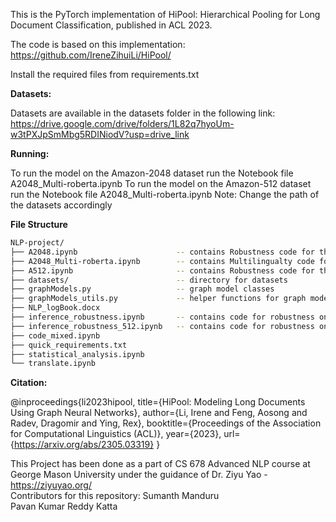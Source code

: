 This is the PyTorch implementation of HiPool: Hierarchical Pooling for Long Document Classification, published in ACL 2023.

The code is based on this implementation: https://github.com/IreneZihuiLi/HiPool/

Install the required files from requirements.txt

**Datasets:**

Datasets are available in the datasets folder in the following link:
https://drive.google.com/drive/folders/1L82q7hyoUm-w3tPXJpSmMbg5RDINiodV?usp=drive_link


**Running:**

To run the model on the Amazon-2048 dataset run the Notebook file A2048_Multi-roberta.ipynb
To run the model on the Amazon-512 dataset run the Notebook file A2048_Multi-roberta.ipynb
Note: Change the path of the datasets accordingly

**File Structure**
```bash
NLP-project/
├── A2048.ipynb                      -- contains Robustness code for the English language on the A2048 dataset
├── A2048_Multi-roberta.ipynb        -- contains Multilingualty code for all languages on A2048 dataset
├── A512.ipynb                       -- contains Robustness code for the English language on the A512 dataset
├── datasets/                        -- directory for datasets
├── graphModels.py                   -- graph model classes
├── graphModels_utils.py             -- helper functions for graph model classes
├── NLP_logBook.docx
├── inference_robustness.ipynb       -- contains code for robustness on the test set
├── inference_robustness_512.ipynb   -- contains code for robustness on the Amazon 512 test set
├── code_mixed.ipynb
├── quick_requirements.txt
├── statistical_analysis.ipynb
└── translate.ipynb
```



**Citation:**

@inproceedings{li2023hipool,
  title={HiPool: Modeling Long Documents Using Graph Neural Networks},
  author={Li, Irene and Feng, Aosong and Radev, Dragomir and Ying, Rex},
  booktitle={Proceedings of the Association for Computational Linguistics (ACL)},
  year={2023},
  url={https://arxiv.org/abs/2305.03319}
}

This Project has been done as a part of CS 678 Advanced NLP course at George Mason University under the guidance of Dr. Ziyu Yao - https://ziyuyao.org/ <br />
Contributors for this repository: 
Sumanth Manduru <br /> 
Pavan Kumar Reddy Katta <br />

